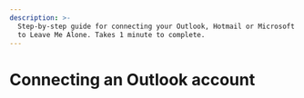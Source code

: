 ```yaml
---
description: >-
  Step-by-step guide for connecting your Outlook, Hotmail or Microsoft account
  to Leave Me Alone. Takes 1 minute to complete.
---
```


# Connecting an Outlook account

